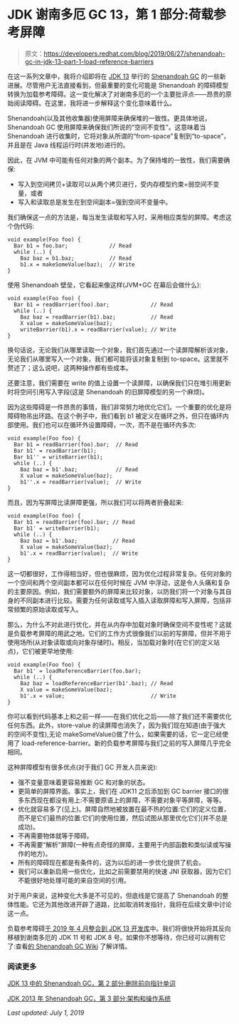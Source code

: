 # JDK 谢南多厄 GC 13，第 1 部分:荷载参考屏障

> 原文：<https://developers.redhat.com/blog/2019/06/27/shenandoah-gc-in-jdk-13-part-1-load-reference-barriers>

在这一系列文章中，我将介绍即将在 [JDK 13](https://developers.redhat.com/products/openjdk/overview/) 举行的 [Shenandoah GC](https://developers.redhat.com/videos/youtube/N0JTvyCxiv8/) 的一些新进展。尽管用户无法直接看到，但最重要的变化可能是 Shenandoah 的障碍模型转换为加载参考障碍。这一变化解决了对谢南多厄的一个主要批评点——昂贵的原始阅读障碍。在这里，我将进一步解释这个变化意味着什么。

Shenandoah(以及其他收集器)使用屏障来确保堆的一致性。更具体地说，Shenandoah GC 使用屏障来确保我们所说的“空间不变性”。这意味着当 Shenandoah 进行收集时，它将对象从所谓的“from-space”复制到“to-space”，并且是在 Java 线程运行时(并发地)进行的。

因此，在 JVM 中可能有任何对象的两个副本。为了保持堆的一致性，我们需要确保:

*   写入到空间拷贝+读取可以从两个拷贝进行，受内存模型约束=弱空间不变量，或者
*   写入和读取总是发生在到空间副本=强到空间不变量中。

我们确保这一点的方法是，每当发生读取和写入时，采用相应类型的屏障。考虑这个伪代码:

```
void example(Foo foo) {
  Bar b1 = foo.bar;             // Read
  while (..) {
    Baz baz = b1.baz;           // Read
    b1.x = makeSomeValue(baz);  // Write
}

```

使用 Shenandoah 壁垒，它看起来像这样(JVM+GC 在幕后会做什么):

```
void example(Foo foo) {
  Bar b1 = readBarrier(foo).bar;             // Read
  while (..) {
    Baz baz = readBarrier(b1).baz;           // Read
    X value = makeSomeValue(baz);
    writeBarrier(b1).x = readBarrier(value); // Write
}
```

换句话说，无论我们从哪里读取一个对象，我们首先通过一个读屏障解析该对象，无论我们从哪里写入一个对象，我们都可能将该对象复制到 to-space。这里就不赘述了；这么说吧，这两种操作都有些成本。

还要注意，我们需要在 write 的值上设置一个读屏障，以确保我们只在堆引用更新时将空间引用写入字段(这是 Shenandoah 的旧屏障模型的另一个麻烦)。

因为这些障碍是一件昂贵的事情，我们非常努力地优化它们。一个重要的优化是将障碍物吊出环路。在这个例子中，我们看到 b1 被定义在循环之外，但只在循环内部使用。我们也可以在循环外设置障碍，一次，而不是在循环内多次:

```
void example(Foo foo) {
  Bar b1 = readBarrier(foo).bar;  // Read
  Bar b1' = readBarrier(b1);
  Bar b1'' = writeBarrier(b1);
  while (..) {
    Baz baz = b1'.baz;            // Read
    X value = makeSomeValue(baz);
    b1''.x = readBarrier(value);  // Write
}
```

而且，因为写屏障比读屏障更强，所以我们可以将两者折叠起来:

```
void example(Foo foo) {
  Bar b1 = readBarrier(foo).bar; // Read
  Bar b1' = writeBarrier(b1);
  while (..) {
    Baz baz = b1'.baz;           // Read
    X value = makeSomeValue(baz);
    b1'.x = readBarrier(value);  // Write
}
```

这一切都很好，工作得相当好，但也很麻烦，因为优化过程非常复杂。任何对象的一个空间和两个空间副本都可以在任何时候在 JVM 中浮动，这是令人头痛和复杂的主要原因。例如，我们需要额外的屏障来比较对象，以防我们将一个对象与其自身的不同副本进行比较。需要为任何读取或写入插入读取屏障和写入屏障，包括非常频繁的原始读取或写入。

那么，为什么不对此进行优化，并在从内存中加载对象时确保空间不变性呢？这就是负载参考屏障的用武之地。它们的工作方式很像我们以前的写屏障，但并不用于使用场所(从对象读取或向对象存储时)。相反，当加载对象时(在它们的定义站点)，它们被更早地使用:

```
void example(Foo foo) {
  Bar b1' = loadReferenceBarrier(foo.bar);
  while (..) {
    Baz baz = loadReferenceBarrier(b1'.baz); // Read
    X value = makeSomeValue(baz);
    b1'.x = value;                           // Write
}
```

你可以看到代码基本上和之前一样——在我们优化之后——除了我们还不需要优化任何东西。此外，store-value 的读屏障也消失了，因为我们现在知道(由于强大的空间不变性),无论 makeSomeValue()做了什么，如果需要的话，它一定已经使用了 load-reference-barrier。新的负载参考屏障与我们之前的写入屏障几乎完全相同。

这种屏障模型有很多优点(对于我们 GC 开发人员来说):

*   强不变量意味着更容易推断 GC 和对象的状态。
*   更简单的屏障界面。事实上，我们在 JDK11 之后添加到 GC barrier 接口的很多东西现在都没有用上:不需要原语上的屏障，不需要对象平等屏障，等等。
*   优化就容易多了(见上)。屏障自然地被放置在最不热的位置:它们的定义位置，而不是它们最热的位置:它们的使用位置，然后试图从那里优化它们(并不总是成功)。
*   不再需要物体就等于障碍。
*   不再需要“解析”屏障(一种有点奇怪的屏障，主要用于内部函数和类似读或写操作的地方)。
*   所有的障碍现在都是有条件的，这为以后的进一步优化提供了机会。
*   我们可以重新启用一些优化，比如之前需要禁用的快速 JNI 获取器，因为它们不能很好地处理可能的来自空间的引用。

对于用户来说，这种变化大多是不可见的，但底线是它提高了 Shenandoah 的整体性能。它还为其他改进开辟了道路，比如取消转发指针，我将在后续文章中讨论这一点。

负载参考障碍[于 2019 年 4 月整合到 JDK 13 开发库](https://bugs.openjdk.java.net/browse/JDK-8221766)中。我们将很快开始将其反向移植到谢南多厄的 JDK 11 号和 JDK 8 号。如果你不想等待，你已经可以拥有它了:查看[的 Shenandoah GC Wiki](https://wiki.openjdk.java.net/display/shenandoah/Main) 了解详情。

### 阅读更多

[JDK 13 中的 Shenandoah GC，第 2 部分:删除前向指针单词](https://developers.redhat.com/blog/?p=606477)

[JDK 2013 年 Shenandoah GC，第 3 部分:架构和操作系统](https://developers.redhat.com/blog/?p=606497)

*Last updated: July 1, 2019*